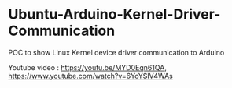 # Ubuntu-Arduino-Kernel-Driver-Communication
POC to show Linux Kernel device driver communication to Arduino

Youtube video : https://youtu.be/MYD0Eqn61QA, https://www.youtube.com/watch?v=6YoYSlV4WAs
